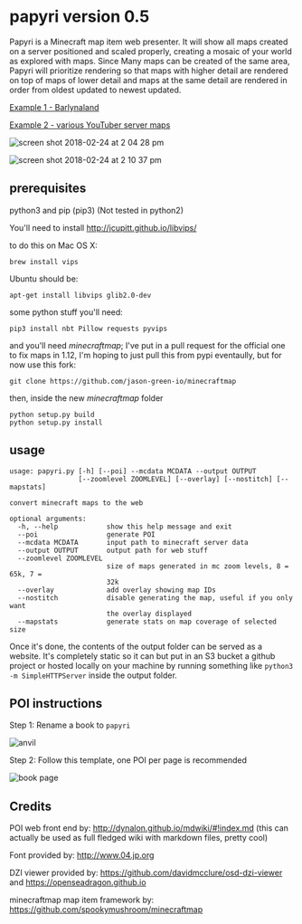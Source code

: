 # papyri version 0.5

Papyri is a Minecraft map item web presenter. It will show all maps created on a server positioned and scaled properly, creating a mosaic of your world as explored with maps. Since Many maps can be created of the same area, Papyri will prioritize rendering so that maps with higher detail are rendered on top of maps of lower detail and maps at the same detail are rendered in order from oldest updated to newest updated.

[Example 1 - Barlynaland](http://minecraft.greener.ca/barlynaland/papyri/map/overworld/)

[Example 2 - various YouTuber server maps](http://jason.green.io/static)

![screen shot 2018-02-24 at 2 04 28 pm](https://user-images.githubusercontent.com/2853489/36633991-d83f2a9a-196b-11e8-94c7-44c57c4fb40e.png)

![screen shot 2018-02-24 at 2 10 37 pm](https://user-images.githubusercontent.com/2853489/36634033-8f94dfaa-196c-11e8-88bd-fef75e7e0132.png)

## prerequisites

python3 and pip (pip3) (Not tested in python2)

You'll need to install http://jcupitt.github.io/libvips/

to do this on Mac OS X:

    brew install vips

Ubuntu should be:

    apt-get install libvips glib2.0-dev

some python stuff you'll need:

    pip3 install nbt Pillow requests pyvips

and you'll need *minecraftmap*; I've put in a pull request for the official one to fix maps in 1.12, I'm hoping to just pull this from pypi eventaully, but for now use this fork:

    git clone https://github.com/jason-green-io/minecraftmap

then, inside the new *minecraftmap* folder

    python setup.py build
    python setup.py install

## usage

```
usage: papyri.py [-h] [--poi] --mcdata MCDATA --output OUTPUT
                 [--zoomlevel ZOOMLEVEL] [--overlay] [--nostitch] [--mapstats]

convert minecraft maps to the web

optional arguments:
  -h, --help            show this help message and exit
  --poi                 generate POI
  --mcdata MCDATA       input path to minecraft server data
  --output OUTPUT       output path for web stuff
  --zoomlevel ZOOMLEVEL
                        size of maps generated in mc zoom levels, 8 = 65k, 7 =
                        32k
  --overlay             add overlay showing map IDs
  --nostitch            disable generating the map, useful if you only want
                        the overlay displayed
  --mapstats            generate stats on map coverage of selected size

```

Once it's done, the contents of the output folder can be served as a website. It's completely static so it can but put in an S3 bucket a github project or hosted locally on your machine by running something like `python3 -m SimpleHTTPServer` inside the output folder.

## POI instructions

Step 1: Rename a book to `papyri`

![anvil](https://user-images.githubusercontent.com/2853489/36634498-7aebf294-1973-11e8-9fdb-088a5cff52c1.png)

Step 2: Follow this template, one POI per page is recommended

![book page](https://user-images.githubusercontent.com/2853489/36634615-228a5364-1975-11e8-9566-72969bb1026e.png)



## Credits

POI web front end by: http://dynalon.github.io/mdwiki/#!index.md
(this can actually be used as full fledged wiki with markdown files, pretty cool)

Font provided by: http://www.04.jp.org

DZI viewer provided by: https://github.com/davidmcclure/osd-dzi-viewer and https://openseadragon.github.io

minecraftmap map item framework by: https://github.com/spookymushroom/minecraftmap
